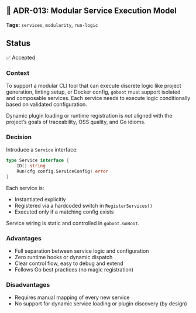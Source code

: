 ## 📄 ADR-013: Modular Service Execution Model

**Tags:** `services`, `modularity`, `run-logic`

## Status
✅ Accepted

### Context

To support a modular CLI tool that can execute discrete logic like project generation, linting setup, or Docker config, 
`goboot` must support isolated and composable services. 
Each service needs to execute logic conditionally based on validated configuration.

Dynamic plugin loading or runtime registration is *not* aligned with the project’s goals of traceability, 
OSS quality, and Go idioms.

### Decision

Introduce a `Service` interface:

```go
type Service interface {
	ID() string
	Run(cfg config.ServiceConfig) error
}
```

Each service is:

* Instantiated explicitly
* Registered via a hardcoded switch in `RegisterServices()`
* Executed only if a matching config exists

Service wiring is static and controlled in `goboot.GoBoot`.

### Advantages

* Full separation between service logic and configuration
* Zero runtime hooks or dynamic dispatch
* Clear control flow, easy to debug and extend
* Follows Go best practices (no magic registration)

### Disadvantages

* Requires manual mapping of every new service
* No support for dynamic service loading or plugin discovery (by design)
